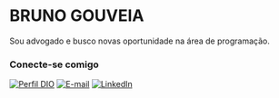 
# BRUNO GOUVEIA
Sou advogado e busco novas oportunidade na área de programação.

### Conecte-se comigo
[![Perfil DIO](https://img.shields.io/badge/-Meu%20Perfil%20na%20DIO-30A3DC?style=for-the-badge)](https://web.dio.me/users/bruno_gouveiafarias/)
[![E-mail](https://img.shields.io/badge/-Email-000?style=for-the-badge&logo=microsoft-outlook&logoColor=E94D5F)](mailto:bruno.gouveiafarias@gmail.com)
[![LinkedIn](https://img.shields.io/badge/-LinkedIn-000?style=for-the-badge&logo=linkedin&logoColor=30A3DC)](https://www.linkedin.com/in/bruno-gouveia-ab4b3b11a/)